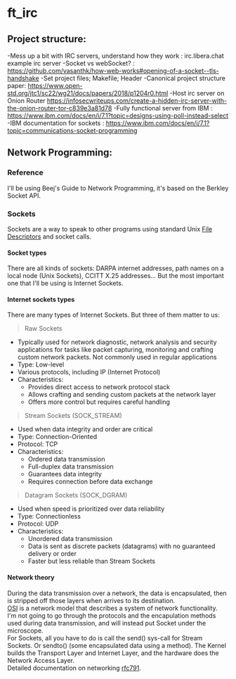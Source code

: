 # ft_irc

## Project structure:
-Mess up a bit with IRC servers, understand how they work : irc.libera.chat example irc server
-Socket vs webSocket? : https://github.com/vasanthk/how-web-works#opening-of-a-socket--tls-handshake
-Set project files; Makefile; Header
-Canonical project structure paper: https://www.open-std.org/jtc1/sc22/wg21/docs/papers/2018/p1204r0.html
-Host irc server on Onion Router https://infosecwriteups.com/create-a-hidden-irc-server-with-the-onion-router-tor-c839e3a81d78
-Fully functional server from IBM : https://www.ibm.com/docs/en/i/7.1?topic=designs-using-poll-instead-select
-IBM documentation for sockets : https://www.ibm.com/docs/en/i/7.1?topic=communications-socket-programming
## Network Programming:

### Reference
I'll be using Beej's Guide to Network Programming, it's based on the Berkley Socket API.

### Sockets
Sockets are a way to speak to other programs using standard Unix <a href="https://www.informit.com/articles/article.aspx?p=174659&seqNum=8"> File Descriptors</a> and socket calls.  

#### Socket types
There are all kinds of sockets: DARPA internet addresses, path names on a local node (Unix Sockets), CCITT X.25 addresses... But the most important one that I'll be using is Internet Sockets.  

#### Internet sockets types
There are many types of Internet Sockets. But three of them matter to us:

> Raw Sockets
<ul>
    <li>Typically used for network diagnostic, network analysis and security applications for tasks like packet capturing, monitoring and crafting custom network packets. Not commonly used in regular applications</li>
    <li>Type: Low-level</li>
    <li>Various protocols, including IP (Internet Protocol)</li>
    <li>Characteristics:
        <ul>
            <li>Provides direct access to network protocol stack</li>
            <li>Allows crafting and sending custom packets at the network layer</li>
            <li>Offers more control but requires careful handling</li>
        </ul>
    </li>
</ul>

> Stream Sockets (SOCK_STREAM)
<ul>
    <li>Used when data integrity and order are critical</li>
    <li>Type: Connection-Oriented</li>
    <li>Protocol: TCP</li>
    <li>Characteristics: 
        <ul>
            <li>Ordered data transmission</li>
            <li>Full-duplex data transmission</li>
            <li>Guarantees data integrity</li>
            <li>Requires connection before data exchange</li>
        </ul>
    </li>
</ul>

> Datagram Sockets (SOCK_DGRAM)
<ul>
    <li>Used when speed is prioritized over data reliability</li>
    <li>Type: Connectionless</li>
    <li>Protocol: UDP</li>
    <li>Characteristics: 
        <ul>
            <li>Unordered data transmission</li>
            <li>Data is sent as discrete packets (datagrams) with no guaranteed delivery or order</li>
            <li>Faster but less reliable than Stream Sockets</li>
        </ul>
    </li>
</ul>

#### Network theory
During the data transmission over a network, the data is encapsulated, then is stripped off those layers when arrives to its destination.  
<a href="https://www.cloudflare.com/learning/ddos/glossary/open-systems-interconnection-model-osi/">OSI</a> is a network model that describes a system of network functionality.  
I'm not going to go through the protocols and the encapulation methods used during data transmission, and will instead put Socket under the microscope.  
For Sockets, all you have to do is call the send() sys-call for Stream Sockets. Or sendto() (some encapsulated data using a method). The Kernel builds the Transport Layer and Internet Layer, and the hardware does the Network Access Layer.  
Detailed documentation on networking <a href="https://datatracker.ietf.org/doc/html/rfc791">rfc791</a>.